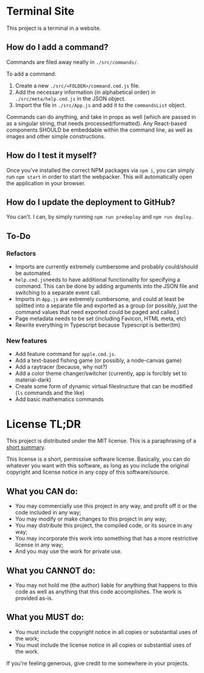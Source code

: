 # Terminal Site

This project is a terminal in a website.

## How do I add a command?

Commands are filed away neatly in `./src/commands/`.

To add a command:

1. Create a new `./src/<FOLDER>/command.cmd.js` file.
2. Add the necessary information (in alphabetical order) in
   `./src/meta/help.cmd.js` in the JSON object.
3. Import the file in `./src/App.js` and add it to the `commandsList` object.

Commands can do anything, and take in props as well (which are passed in as a
singular string, that needs processed/formatted). Any React-based components
SHOULD be embeddable within the command line, as well as images and other simple
constructions.

## How do I test it myself?

Once you've installed the correct NPM packages via `npm i`, you can simply run
`npm start` in order to start the webpacker. This will automatically open the
application in your browser.

## How do I update the deployment to GitHub?

You can't. I can, by simply running `npm run predeploy` and `npm run deploy`.

## To-Do

### Refactors

-   Imports are currently extremely cumbersome and probably could/should be
    automated.
-   `help.cmd.js`needs to have additional functionality for specifying a
    command. This can be done by adding arguments into the JSON file and
    switching to a separate event call.
-   Imports in `App.js` are extremely cumbersome, and could at least be splitted
    into a separate file and exported as a group (or possibly, just the command
    values that need exported could be paged and called.)
-   Page metadata needs to be set (including Favicon, HTML meta, etc)
-   Rewrite everything in Typescript because Typescript is better(tm)

### New features

-   Add feature command for `apple.cmd.js`.
-   Add a text-based fishing game (or possibly, a node-canvas game)
-   Add a raytracer (because, why not?)
-   Add a color theme changer/switcher (currently, app is forcibly set to
    material-dark)
-   Create some form of dynamic virtual filestructure that can be modified (`ls`
    commands and the like)
-   Add basic mathematics commands

# License TL;DR

This project is distributed under the MIT license. This is a paraphrasing of a
[short summary](https://tldrlegal.com/license/mit-license).

This license is a short, permissive software license. Basically, you can do
whatever you want with this software, as long as you include the original
copyright and license notice in any copy of this software/source.

## What you CAN do:

-   You may commercially use this project in any way, and profit off it or the
    code included in any way;
-   You may modify or make changes to this project in any way;
-   You may distribute this project, the compiled code, or its source in any
    way;
-   You may incorporate this work into something that has a more restrictive
    license in any way;
-   And you may use the work for private use.

## What you CANNOT do:

-   You may not hold me (the author) liable for anything that happens to this
    code as well as anything that this code accomplishes. The work is provided
    as-is.

## What you MUST do:

-   You must include the copyright notice in all copies or substantial uses of
    the work;
-   You must include the license notice in all copies or substantial uses of the
    work.

If you're feeling generous, give credit to me somewhere in your projects.
